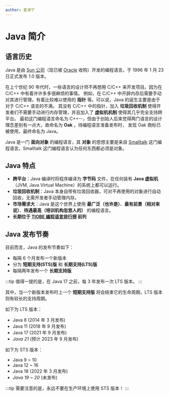 ```yaml
---
author: 葛涛宁
---
```

# Java 简介

## 语言历史

Java 是由 [Sun 公司](https://en.wikipedia.org/wiki/Sun_Microsystems)（现已被 [Oracle](https://www.oracle.com/)
收购）开发的编程语言。于 1996 年 1 月 23 日正式发布 1.0 版本。

在上个世纪 90 年代时，一些语言的设计师不再想用 C/C++ 来开发项目。因为在 C/C++ 中有着许许多多很麻烦的事情。
例如，在 C/C++ 中开辟内存后需要手动对其进行管理，有着比较难以使用的 **指针** 等。可以说，Java 的诞生主要是由于对于 C/C++ 语言的不满。
其没有 C/C++ 中的指针，加入 **垃圾回收机制** 使得开发者们不需要手动进行内存管理，并且加入了 **虚拟机机制** 使得其几乎完全支持跨平台。
最初这门编程语言命名为 C++--，但由于创始人后来觉得两门语言的设计理念差别有一点大，故命名为 **Oak** ，待编程语言准备发布时，
发现 Oak 商标已被使用，最终命名为 Java。

Java 是一门 **面向对象** 的编程语言，其 **对象** 的思想主要是来自 [Smalltalk](https://zh.wikipedia.org/wiki/Smalltalk)
这门编程语言。Smalltalk 这门编程语言认为任何东西都必须是对象。

## Java 特点

- **跨平台**：Java 编译时将程序编译为 **字节码** 文件，在任何装有 **Java 虚拟机** （JVM, Java Virtual Machine）的系统上都可以运行。
- **垃圾回收机制**：Java 本身自带有垃圾回收器，可对不再使用的对象进行自动回收，无需开发者手动管理内存。
- **市场需求大**：Java 是这个世界上使用 **最广泛（也许是）**、**最有前景（相对来说）**、**待遇最高（培训机构忽悠人的）** 的编程语言。
- **长期位于 [TIOBE 编程语言排行榜](https://www.tiobe.com/tiobe-index/) 前列**

## Java 发布节奏

目前而言，Java 的发布节奏如下：

- 每隔 6 个月发布一个新版本
- 分为 **短期支持(STS)版** 和 **长期支持(LTS)版**
- 每隔两年发布一个 **长期支持版**

:::tip
值得一提的是，在 Java 17 之前，每 3 年发布一次 LTS 版本。
:::

其中，当一个新版本发布时上一个 **短期支持版** 将会结束它的生命周期，LTS 版本则有较长的支持周期。

如下为 LTS 版本：

- Java 8 (2014 年 3 月发布)
- Java 11 (2018 年 9 月发布)
- Java 17 (2021 年 9 月发布)
- *Java 21* (预计 2023 年 9 月发布)

如下为 STS 版本：

- Java 9 ~ 10
- Java 12 ~ 16
- Java 18 (2022 年 3 月发布)
- *Java 19 ~ 20* (未发布)

:::tip
需要注意的是，永远不要在生产环境上使用 STS 版本！
:::
